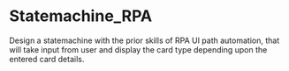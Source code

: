 # Statemachine_RPA
Design a statemachine with the prior skills of RPA UI path automation, that will take input from user and display the card type depending upon the entered card details.
